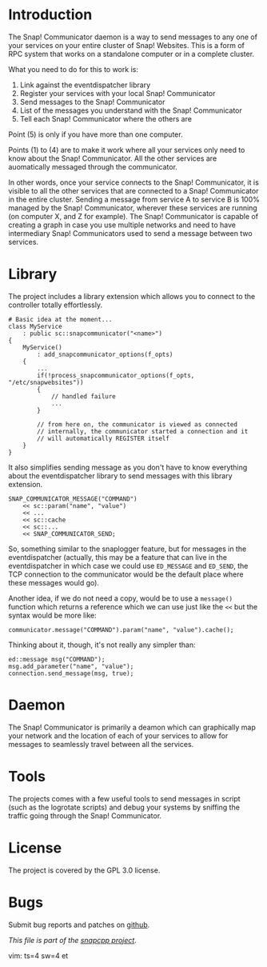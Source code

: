 
# Introduction

The Snap! Communicator daemon is a way to send messages to any one of your
services on your entire cluster of Snap! Websites. This is a form of RPC
system that works on a standalone computer or in a complete cluster.

What you need to do for this to work is:

1. Link against the eventdispatcher library
2. Register your services with your local Snap! Communicator
3. Send messages to the Snap! Communicator
4. List of the messages you understand with the Snap! Communicator
5. Tell each Snap! Communicator where the others are

Point (5) is only if you have more than one computer.

Points (1) to (4) are to make it work where all your services only need to
know about the Snap! Communicator. All the other services are auomatically
messaged through the communicator.

In other words, once your service connects to the Snap! Communicator, it
is visible to all the other services that are connected to a Snap! Communicator
in the entire cluster. Sending a message from service A to service B is 100%
managed by the Snap! Communicator, wherever these services are running (on
computer X, and Z for example). The Snap! Communicator is capable of creating
a graph in case you use multiple networks and need to have intermediary
Snap! Communicators used to send a message between two services.


# Library

The project includes a library extension which allows you to connect to
the controller totally effortlessly.

    # Basic idea at the moment...
    class MyService
        : public sc::snapcommunicator("<name>")
    {
        MyService()
            : add_snapcommunicator_options(f_opts)
        {
            ...
            if(!process_snapcommunicator_options(f_opts, "/etc/snapwebsites"))
            {
                // handled failure
                ...
            }

            // from here on, the communicator is viewed as connected
            // internally, the communicator started a connection and it
            // will automatically REGISTER itself
        }
    }

It also simplifies sending message as you don't have to know everything
about the eventdispatcher library to send messages with this library
extension.

    SNAP_COMMUNICATOR_MESSAGE("COMMAND")
        << sc::param("name", "value")
        << ...
        << sc::cache
        << sc::...
        << SNAP_COMMUNICATOR_SEND;

So, something similar to the snaplogger feature, but for messages in the
eventdispatcher (actually, this may be a feature that can live in the
eventdispatcher in which case we could use `ED_MESSAGE` and
`ED_SEND`, the TCP connection to the communicator would be the
default place where these messages would go).

Another idea, if we do not need a copy, would be to use a `message()`
function which returns a reference which we can use just like the `<<`
but the syntax would be more like:

    communicator.message("COMMAND").param("name", "value").cache();

Thinking about it, though, it's not really any simpler than:

    ed::message msg("COMMAND");
    msg.add_parameter("name", "value");
    connection.send_message(msg, true);


# Daemon

The Snap! Communicator is primarily a deamon which can graphically map your
network and the location of each of your services to allow for messages to
seamlessly travel between all the services.


# Tools

The projects comes with a few useful tools to send messages in script
(such as the logrotate scripts) and debug your systems by sniffing
the traffic going through the Snap! Communicator.


# License

The project is covered by the GPL 3.0 license.


# Bugs

Submit bug reports and patches on
[github](https://github.com/m2osw/snapcommunicator/issues).


_This file is part of the [snapcpp project](https://snapwebsites.org/)._

vim: ts=4 sw=4 et
